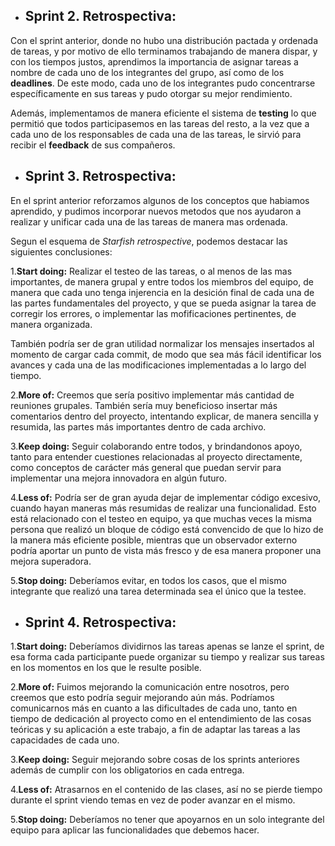 - ## Sprint 2. Retrospectiva:

Con el sprint anterior, donde no hubo una distribución pactada y ordenada de tareas, y por motivo de ello terminamos trabajando de manera dispar, y con los tiempos justos, aprendimos la importancia de asignar tareas a nombre de cada uno de los integrantes del grupo, así como de los **deadlines**. De este modo, cada uno de los integrantes pudo concentrarse específicamente en sus tareas y pudo otorgar su mejor rendimiento.

Además, implementamos de manera eficiente el sistema de **testing** lo que permitió que todos participasemos en las tareas del resto, a la vez que a cada uno de los responsables de cada una de las tareas, le sirvió para recibir el **feedback** de sus compañeros.

- ## Sprint 3. Retrospectiva:

En el sprint anterior reforzamos algunos de los conceptos que habiamos aprendido, y pudimos incorporar nuevos metodos que nos ayudaron a realizar y unificar cada una de las tareas de manera mas ordenada.

Segun el esquema de _Starfish retrospective_, podemos destacar las siguientes conclusiones:

1.**Start doing:** Realizar el testeo de las tareas, o al menos de las mas importantes, de manera grupal y entre todos los miembros del equipo, de manera que cada uno tenga injerencia en la desición final de cada una de las partes fundamentales del proyecto, y que se pueda asignar la tarea de corregir los errores, o implementar las mofificaciones pertinentes, de manera organizada.

También podría ser de gran utilidad normalizar los mensajes insertados al momento de cargar cada commit, de modo que sea más fácil identificar los avances y cada una de las modificaciones implementadas a lo largo del tiempo.

2.**More of:** Creemos que sería positivo implementar más cantidad de reuniones grupales. También sería muy beneficioso insertar más comentarios dentro del proyecto, intentando explicar, de manera sencilla y resumida, las partes más importantes dentro de cada archivo.

3.**Keep doing:** Seguir colaborando entre todos, y brindandonos apoyo, tanto para entender cuestiones relacionadas al proyecto directamente, como conceptos de carácter más general que puedan servir para implementar una mejora innovadora en algún futuro.

4.**Less of:** Podría ser de gran ayuda dejar de implementar código excesivo, cuando hayan maneras más resumidas de realizar una funcionalidad. Esto está relacionado con el testeo en equipo, ya que muchas veces la misma persona que realizó un bloque de código está convencido de que lo hizo de la manera más eficiente posible, mientras que un observador externo podría aportar un punto de vista más fresco y de esa manera proponer una mejora superadora.

5.**Stop doing:** Deberíamos evitar, en todos los casos, que el mismo integrante que realizó una tarea determinada sea el único que la testee.

- ## Sprint 4. Retrospectiva:

1.**Start doing:** Deberíamos dividirnos las tareas apenas se lanze el sprint, de esa forma cada participante puede organizar su tiempo y realizar sus tareas en los momentos en los que le resulte posible.

2.**More of:** Fuimos mejorando la comunicación entre nosotros, pero creemos que esto podría seguir mejorando aún más. Podríamos comunicarnos más en cuanto a las dificultades de cada uno, tanto en tiempo de dedicación al proyecto como en el entendimiento de las cosas teóricas y su aplicación a este trabajo, a fin de adaptar las tareas a las capacidades de cada uno.

3.**Keep doing:** Seguir mejorando sobre cosas de los sprints anteriores además de cumplir con los obligatorios en cada entrega.

4.**Less of:** Atrasarnos en el contenido de las clases, así no se pierde tiempo durante el sprint viendo temas en vez de poder avanzar en el mismo.

5.**Stop doing:** Deberíamos no tener que apoyarnos en un solo integrante del equipo para aplicar las funcionalidades que debemos hacer.

